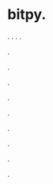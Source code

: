 # bitpy.
.
.
.
.












.






















































.
























.



























.

















































































.































































.































































































.















.









.
